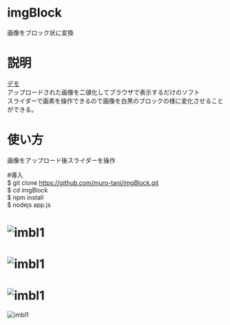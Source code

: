 # imgBlock
画像をブロック状に変換

# 説明  
[デモ](http://sairilab.com:3000)  
アップロードされた画像を二値化してブラウザで表示するだけのソフト  
スライダーで画素を操作できるので画像を白黒のブロックの様に変化させることができる。  

# 使い方  
画像をアップロード後スライダーを操作  

#導入  
    $ git clone https://github.com/muro-tani/imgBlock.git  
    $ cd imgBlock  
    $ npm install  
    $ nodejs app.js  

![imbl1](https://github.com/muro-tani/imgBlock/blob/master/imbl1.png)  
=
![imbl1](https://github.com/muro-tani/imgBlock/blob/master/imbl2.png)  
=
![imbl1](https://github.com/muro-tani/imgBlock/blob/master/imbl3.png)  
=
![imbl1](https://github.com/muro-tani/imgBlock/blob/master/imbl4.png)  
